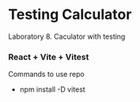 # Testing Calculator
Laboratory 8. Caculator with testing

### React + Vite + Vitest

Commands to use repo
 - npm install -D vitest